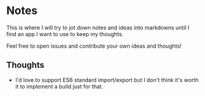 # Notes

This is where I will try to jot down notes and ideas into markdowns until I find an app I want to use to keep my thoughts.

Feel free to open issues and contribute your own ideas and thoughts!

## Thoughts

- I'd love to support ES6 standard import/export but I don't think it's worth it to implement a build just for that.
